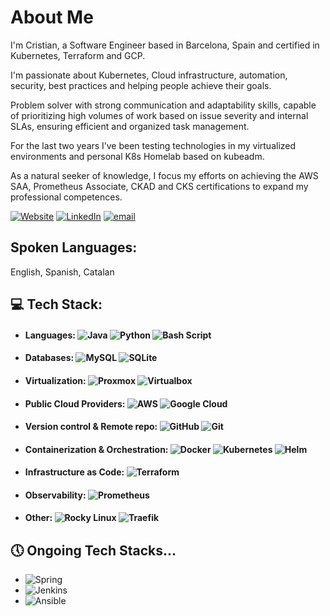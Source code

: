 # About Me
I'm Cristian, a Software Engineer based in Barcelona, Spain and certified in Kubernetes, Terraform and GCP. 

I'm passionate about Kubernetes, Cloud infrastructure, automation, security, best practices and helping people achieve their goals.

Problem solver with strong communication and adaptability skills, capable of prioritizing high volumes of work based on issue severity and internal SLAs, ensuring efficient and organized task management.

For the last two years I’ve been testing technologies in my virtualized environments and personal K8s Homelab based on kubeadm.

As a natural seeker of knowledge, I focus my efforts on achieving the AWS SAA, Prometheus Associate, CKAD and CKS certifications to expand my professional competences.

[![Website](https://img.shields.io/badge/website-3b3b39.svg?logo=github&logoColor=white)](https://cralonsobcn.github.io/)
[![LinkedIn](https://img.shields.io/badge/LinkedIn-%230077B5.svg?logo=linkedin&logoColor=white)](https://linkedin.com/in/cristian-a-811a2b148)
[![email](https://img.shields.io/badge/Email-D14836?logo=gmail&logoColor=white)](mailto:cralonsoh8@gmail.com) 

## Spoken Languages: 
English, Spanish, Catalan

## 💻 Tech Stack:
- #### Languages: ![Java](https://img.shields.io/badge/Java-000000.svg?style=plastic&logo=openjdk&logoColor=%23ED8B00) ![Python](https://img.shields.io/badge/Python-3776AB?style=plastic&logo=python&logoColor=ffdd54) ![Bash Script](https://img.shields.io/badge/Bash-4EAA25.svg?style=plastic&logo=gnu-bash&logoColor=black)

- #### Databases: ![MySQL](https://img.shields.io/badge/MySQL-4479A1.svg?style=plastic&logo=mysql&logoColor=black) ![SQLite](https://img.shields.io/badge/SQLite-003B57.svg?style=plastic&logo=sqlite&logoColor=cinder)

- #### Virtualization: ![Proxmox](https://img.shields.io/badge/proxmox-blue?style=plastic&logo=proxmox&logoColor=#E57000) ![Virtualbox](https://img.shields.io/badge/Virtualbox-white?style=plastic&logo=virtualbox&logoColor=2F61B4)

- #### Public Cloud Providers: ![AWS](https://img.shields.io/badge/AWS-b36b00.svg?style=plastic&logo=amazonwebservices&logoColor=cinder) ![Google Cloud](https://img.shields.io/badge/Google%20Cloud-4285F4.svg?style=plastic&logo=google-cloud&logoColor=white)

- #### Version control & Remote repo: ![GitHub](https://img.shields.io/badge/GitHub-%23121011.svg?style=plastic&logo=github&logoColor=white) ![Git](https://img.shields.io/badge/GIT-%23F05033.svg?style=plastic&logo=git&logoColor=white)

- #### Containerization & Orchestration: ![Docker](https://img.shields.io/badge/Docker-%230db7ed.svg?style=plastic&logo=docker&logoColor=white) ![Kubernetes](https://img.shields.io/badge/Kubernetes-%23326ce5.svg?style=plastic&logo=kubernetes&logoColor=white) ![Helm](https://img.shields.io/badge/Helm-%230db7ed?style=plastic&logo=helm&logoColor=white)

- #### Infrastructure as Code: ![Terraform](https://img.shields.io/badge/Terraform-%235835CC.svg?style=plastic&logo=terraform&logoColor=white)

- #### Observability: ![Prometheus](https://img.shields.io/badge/Prometheus-E6522C?style=plastic&logo=Prometheus&logoColor=white) 

- #### Other: ![Rocky Linux](https://img.shields.io/badge/Rocky%20Linux-10B981?style=plastic&logo=rockylinux&logoColor=f5f5f5) ![Traefik](https://img.shields.io/badge/Traefik-24A1C1?style=plastic&logo=traefikproxy&logoColor=f5f5f5) 

## 🕔 Ongoing Tech Stacks...
- ![Spring](https://img.shields.io/badge/Spring-6DB33F.svg?style=plastic&logo=spring&logoColor=white)
- ![Jenkins](https://img.shields.io/badge/GitHub%20Actions-2088FF.svg?style=plastic&logo=githubactions&logoColor=white)
- ![Ansible](https://img.shields.io/badge/Ansible-EE0000.svg?style=plastic&logo=ansible&logoColor=white)
